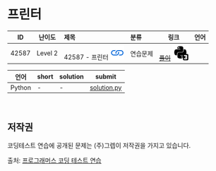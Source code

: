 # 프린터

| ID | 난이도 | 제목 | 분류 | 링크 | 언어 |
| -- | ---- | :-- | :-- | --- | --- |
| 42587 | Level 2 | 42587 - 프린터 [![문제](/assets/link.svg)](https://programmers.co.kr/learn/courses/30/lessons/42587)| 연습문제 | [~~풀이~~](/solutions/프린터/README.md) [![python3](/assets/python3.svg)](/solutions/프린터/solution.py) || [![python3](/assets/python3.svg)](solution.py) |

| 언어 | short | solution | submit |
| --- | ----- | -------- | ------ |
| Python | - | - | [solution.py](solution.py) |

<br>

## 저작권

코딩테스트 연습에 공개된 문제는 (주)그렙이 저작권을 가지고 있습니다.

출처: [프로그래머스 코딩 테스트 연습](https://programmers.co.kr/learn/challenges)
